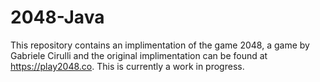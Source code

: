 # 2048-Java
This repository contains an implimentation of the game 2048, a game by Gabriele Cirulli and the original implimentation can be found at https://play2048.co. This 
is currently a work in progress.
